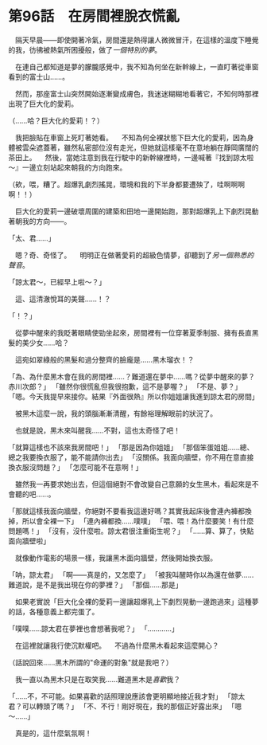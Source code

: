 # 第96話　在房間裡脫衣慌亂

　隔天早晨——即使開著冷氣，房間還是熱得讓人微微冒汗，在這樣的溫度下睡覺的我，彷彿被熱氣所困擾般，做了*一個特別的夢*。

　在連自己都知道是夢的朦朧感覺中，我不知為何坐在新幹線上，一直盯著從車窗看到的富士山……。

　然而，那座富士山突然開始逐漸變成膚色，我迷迷糊糊地看著它，不知何時那裡出現了巨大化的愛莉。

（……哈？巨大化的愛莉！？）

　我把臉貼在車窗上死盯著她看。
　不知為何全裸狀態下巨大化的愛莉，因為身體被雲朵遮蓋著，雖然私密部位沒有走光，但她就這樣毫不在意地躺在靜岡廣闊的茶田上。
　然後，當她注意到我在行駛中的新幹線裡時，一邊喊著『找到諒太啦～』一邊立刻站起來朝我的方向跑來。

（欸，喂，糟了。超爆乳劇烈搖晃，環境和我的下半身都要遭殃了，哇啊啊啊啊！！）

　巨大化的愛莉一邊破壞周圍的建築和田地一邊開始跑，那對超爆乳上下劇烈晃動著朝我的方向——。

「太、君……」

　嗯？奇、奇怪了。
　明明正在做著愛莉的超級色情夢，卻聽到了*另一個熟悉的聲音*。

「諒太君～，已經早上啦～？」

　這、這清澈悅耳的美聲……！？

「！？」

　從夢中醒來的我眨著眼睛使勁坐起來，房間裡有一位穿著夏季制服、擁有長直黑髮的美少女……哈？

　這宛如翠綠般的黑髮和過分整齊的臉龐是……黑木瑠衣！？

「為、為什麼黑木會在我的房間裡……？難道還在夢中……嗎？從夢中醒來的夢？赤川次郎？」
「雖然你很慌亂但我很抱歉，這不是夢喔？」
「不是、夢？」
「嗯。今天我提早來接你。結果『外面很熱』所以你姐姐讓我進到諒太君的房間」

　被黑木這麼一說，我的頭腦漸漸清醒，有餘裕理解眼前的狀況了。

　也就是說，黑木來叫醒我……不對，這也太奇怪了吧！

「就算這樣也不該來我房間吧！」
「那是因為你姐姐」
「那個笨蛋姐姐……總、總之我要換衣服了，能不能請你出去」
「沒關係。我面向牆壁，你不用在意直接換衣服沒問題？」
「怎麼可能不在意啊！」

　雖然我一再要求她出去，但這個絕對不會改變自己意願的女生黑木，看起來是不會聽的吧……。

「那就這樣我面向牆壁，你絕對不要看我這邊好嗎？其實我起床後會連內褲都換掉，所以會全裸一下」
「連內褲都換……噗噗」
「喂、喂！為什麼要笑！有什麼問題嗎！」
「沒有，沒什麼啦。諒太君很注重衛生呢？」
「……算、算了，快點面向牆壁啦」

　就像動作電影的場景一樣，我讓黑木面向牆壁，然後開始換衣服。

「呐，諒太君」
「啊——真是的，又怎麼了」
「被我叫醒時你以為還在做夢……難道說，是不是我出現在你的夢裡？」
「那個……那是」

　如果老實說「巨大化全裸的愛莉一邊讓超爆乳上下劇烈晃動一邊跑過來」這種夢的話，各種意義上都完蛋了。

「噗噗……諒太君在夢裡也會想著我呢？」
「…………」

　在這裡就讓我行使沉默權吧。
　不過為什麼黑木看起來這麼開心？

（話說回來……黑木所謂的"命運的對象"就是我吧？）

　我一直以為黑木只是在取笑我……難道黑木是*喜歡*我？

「……不，不可能。如果喜歡的話照理說應該會更明顯地接近我才對」
「諒太君？可以轉頭了嗎？」
「不、不行！剛好現在，我的那個正好露出來」
「嗯～……」

　真是的，這什麼氣氛啊！